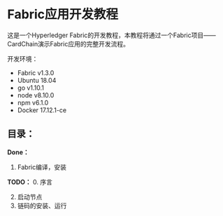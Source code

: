# Fabric应用开发教程
这是一个Hyperledger Fabric的开发教程，本教程将通过一个Fabric项目——CardChain演示Fabric应用的完整开发流程。

开发环境：
- Fabric v1.3.0
- Ubuntu 18.04
- go v1.10.1
- node v8.10.0
- npm v6.1.0
- Docker 17.12.1-ce

## 目录：
**Done：**
1. Fabric编译，安装

**TODO：**
0. 序言

2. 启动节点
3. 链码的安装、运行
